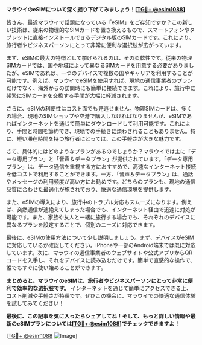 **マラウイのeSIMについて深く掘り下げてみましょう！[[TG💪+ @esim1088](https://t.me/s/esim1088)]**

皆さん、最近マラウイで話題になっている「eSIM」をご存知ですか？この新しい技術は、従来の物理的なSIMカードを置き換えるもので、スマートフォンやタブレットに直接インストールできるデジタル版のSIMカードです。これにより、旅行者やビジネスパーソンにとって非常に便利な選択肢が広がっています。

まず、eSIMの最大の特徴として挙げられるのは、その柔軟性です。従来の物理SIMカードでは、国や地域によって異なるSIMカードを用意する必要がありましたが、eSIMであれば、一つのデバイスで複数の国やキャリアを利用することが可能です。例えば、マラウイでeSIMを使用すれば、現地の通信事業者のプランだけでなく、海外からの訪問時にも簡単に接続できます。これにより、旅行中に頻繁にSIMカードを交換する手間が大幅に軽減されます。

さらに、eSIMの利便性はコスト面でも見逃せません。物理SIMカードは、多くの場合、現地のSIMショップや空港で購入しなければなりませんが、eSIMであればインターネットを通じて簡単にダウンロードして利用可能です。これにより、手間と時間を節約でき、現地での手続きに煩わされることもありません。特に、短い滞在時間を持つ旅行者にとっては、この手軽さが大きな魅力です。

さて、具体的にはどのようなプランがあるのでしょうか？マラウイでは主に「データ専用プラン」と「音声＆データプラン」が提供されています。「データ専用プラン」は、データ通信を重視する方におすすめで、高速なインターネット接続を低コストで利用することができます。一方、「音声＆データプラン」は、通話やメッセージの利用頻度が高い方にお勧めです。どちらのプランも、現地の通信品質に合わせた最適化が施されており、快適な通信環境を提供します。

また、eSIMの導入により、旅行中のトラブル対応もスムーズになります。例えば、突然通信が途絶えてしまった場合でも、インターネット経由で迅速に対処が可能です。また、家族や友人と一緒に旅行する場合でも、それぞれのデバイスに異なるプランを設定することで、個別のニーズに対応できます。

最後に、eSIMの使用方法について少し説明しましょう。まず、デバイスがeSIMに対応しているか確認してください。iPhoneや一部のAndroid端末では既に対応しています。次に、マラウイの通信事業者のウェブサイトや公式アプリからQRコードを入手し、それをデバイスに読み込むだけです。簡単で直感的な操作で、誰でもすぐに使い始めることができます。

**まとめると、マラウイのeSIMは、旅行者やビジネスパーソンにとって非常に便利で効率的な選択肢です。** インターネットを通じて簡単にアクセスできる上、コスト削減や手軽さが特長です。ぜひこの機会に、マラウイでの快適な通信体験を試してみてください！

**最後に、この記事を気に入ったらシェアしてね！そして、もっと詳しい情報や最新のeSIMプランについては[[TG💪+ @esim1088](https://t.me/s/esim1088)]でチェックできますよ！**

[[TG💪+ @esim1088](https://t.me/s/esim1088) ![Image](https://i.postimg.cc/Y0z9fWf4/image.png)]